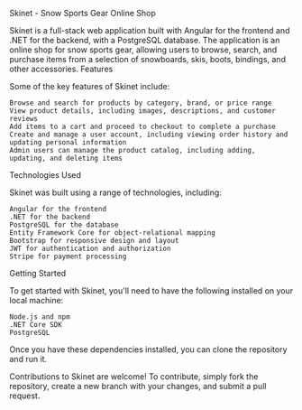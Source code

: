 Skinet - Snow Sports Gear Online Shop

Skinet is a full-stack web application built with Angular for the frontend and .NET for the backend, with a PostgreSQL database. The application is an online shop for snow sports gear, allowing users to browse, search, and purchase items from a selection of snowboards, skis, boots, bindings, and other accessories.
Features

Some of the key features of Skinet include:

    Browse and search for products by category, brand, or price range
    View product details, including images, descriptions, and customer reviews
    Add items to a cart and proceed to checkout to complete a purchase
    Create and manage a user account, including viewing order history and updating personal information
    Admin users can manage the product catalog, including adding, updating, and deleting items

Technologies Used

Skinet was built using a range of technologies, including:

    Angular for the frontend
    .NET for the backend
    PostgreSQL for the database
    Entity Framework Core for object-relational mapping
    Bootstrap for responsive design and layout
    JWT for authentication and authorization
    Stripe for payment processing

Getting Started

To get started with Skinet, you'll need to have the following installed on your local machine:

    Node.js and npm
    .NET Core SDK
    PostgreSQL

Once you have these dependencies installed, you can clone the repository and run it.

Contributions to Skinet are welcome! To contribute, simply fork the repository, create a new branch with your changes, and submit a pull request.
